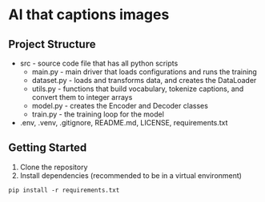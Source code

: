 # AI that captions images

## Project Structure
- src - source code file that has all python scripts
    - main.py - main driver that loads configurations and runs the training
    - dataset.py - loads and transforms data, and creates the DataLoader
    - utils.py - functions that build vocabulary, tokenize captions, and convert them to integer arrays
    - model.py - creates the Encoder and Decoder classes
    - train.py - the training loop for the model
- .env, .venv, .gitignore, README.md, LICENSE, requirements.txt 

## Getting Started
1. Clone the repository
2. Install dependencies (recommended to be in a virtual environment)
```
pip install -r requirements.txt
```